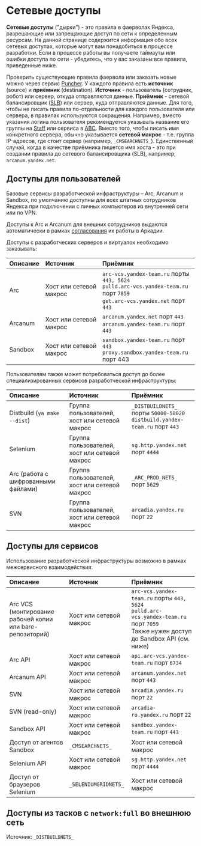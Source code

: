 # Сетевые доступы

**Сетевые доступы** ("дырки") - это правила в фаерволах Яндекса, разрешающие или запрещающие доступ по сети к определенным ресурсам.  На данной странице содержится информация обо всех сетевых доступах, которые могут вам понадобиться в процессе разработки. Если в процессе работы вы получаете таймауты или ошибки доступа по сети - убедитесь, что у вас заказаны все правила, приведенные ниже.

Проверить существующие правила фаервола или заказать новые можно через сервис [Puncher](https://puncher.yandex-team.ru/). У каждого правила есть **источник** (source) и **приёмник** (destination). **Источник** - пользователь (сотрудник, робот) или сервер, откуда отправляются данные. **Приёмник** - сетевой балансировщик ([SLB](https://en.wikipedia.org/wiki/Load_balancing_(computing))) или сервер, куда отправляются данные. Для того, чтобы не писать правила по-отдельности для каждого пользователя или сервера, в правилах используются сокращения. Например, вместо указания логина пользователя рекомендуется указывать название его группы на [Staff](https://staff.yandex-team.ru/) или сервиса в [ABC](https://abc.yandex-team.ru/). Вместо того, чтобы писать имя конкретного сервера, обычно указывается **сетевой макрос** - т.е. группа IP-адресов, где стоит сервер (например, `_CMSEARCHNETS_`). Единственный случай, когда в качестве приёмника пишется имя хоста - это при создании правила до сетевого балансировщика (SLB), например, `arcanum.yandex.net`.

## Доступы для пользователей

Базовые сервисы разработческой инфраструктуры – Arc, Arcanum и Sandbox, по умолчанию доступны для всех штатных сотрудников Яндекса при подключении с личных компьютеров из внутренней сети или по VPN.

Доступы к Arc и Arcanum для внешних сотрудников выдаются автоматически в рамках [согласования](../src/outstaff.md) их работы в Аркадии.

Доступы с разработческих серверов и виртуалок необходимо заказывать:

Описание | Источник | Приёмник
:--- | :--- | :---
Arc | Хост или сетевой макрос | `arc-vcs.yandex-team.ru` порты `443, 5624` <br/> `pulld.arc-vcs.yandex-team.ru` порт `7059` <br/> `get.arc-vcs.yandex.net` порт `443`
Arcanum | Хост или сетевой макрос | `arcanum.yandex.net` порт `443` <br/> `arcanum.yandex-team.ru` порт `443`
Sandbox | Хост или сетевой макрос | `sandbox.yandex-team.ru` порт `443` <br/> `proxy.sandbox.yandex-team.ru` порт 443

Пользователям также может потребоваться доступ до более специализированных сервисов разработческой инфраструктуры:

Описание | Источник | Приёмник
:--- | :--- | :---
Distbuild (`ya make --dist`) | Группа пользователей, хост или сетевой макрос | `_DISTBUILDNETS_` порты `50000-50020` <br/> `distbuild.yandex-team.ru` порт `443` 
Selenium | Группа пользователей, хост или сетевой макрос | `sg.http.yandex.net` порт `4444`
Arc (работа с шифрованными файлами) | Группа пользователей, хост или сетевой макрос | `_ARC_PROD_NETS_` порт `5629`
SVN | Группа пользователей, хост или сетевой макрос | `arcadia.yandex.ru` порт `22`

## Доступы для сервисов

Использование разработческой инфраструктуры возможно в рамках межсервисного взаимодействия:

Описание | Источник | Приёмник
:--- | :--- | :---
Arc VCS (монтирование рабочей копии или bare-репозиторий) | Хост или сетевой макрос | `arc-vcs.yandex-team.ru` порты `443, 5624` <br/> `pulld.arc-vcs.yandex-team.ru` порт `7059` <br/> Также нужен доступ до Sandbox API (см. ниже)
Arc API | Хост или сетевой макрос | `api.arc-vcs.yandex-team.ru` порт `6734`
Arcanum API | Хост или сетевой макрос | `arcanum.yandex.net` порт `443`
SVN | Хост или сетевой макрос | `arcadia.yandex.ru` порт `22`
SVN (read-only) | Хост или сетевой макрос | `arcadia-ro.yandex.ru` порт `22`
Sandbox API | Хост или сетевой макрос | `sandbox.yandex-team.ru` порт `443`
Доступ от агентов Sandbox | `_CMSEARCHNETS_` | Хост или сетевой макрос
Selenium API | Хост или сетевой макрос | `sg.http.yandex.net` порт `4444`
Доступ от браузеров Selenium | `_SELENIUMGRIDNETS_` | Хост или сетевой макрос

## Доступы из тасков с `network:full` во внешнюю сеть
Источник: `_DISTBUILDNETS_`
